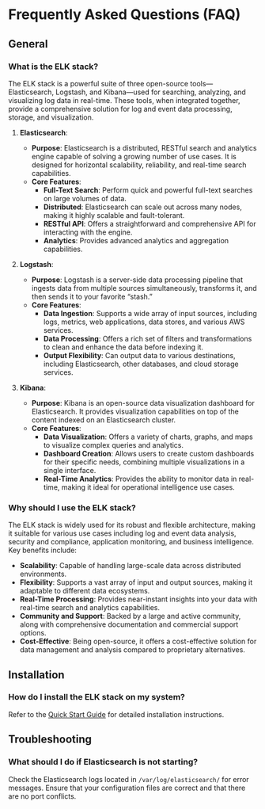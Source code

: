# Frequently Asked Questions (FAQ)

## General

### What is the ELK stack?
The ELK stack is a powerful suite of three open-source tools—Elasticsearch, Logstash, and Kibana—used for searching, analyzing, and visualizing log data in real-time. These tools, when integrated together, provide a comprehensive solution for log and event data processing, storage, and visualization.

1. **Elasticsearch**:
    - **Purpose**: Elasticsearch is a distributed, RESTful search and analytics engine capable of solving a growing number of use cases. It is designed for horizontal scalability, reliability, and real-time search capabilities.
    - **Core Features**:
        - **Full-Text Search**: Perform quick and powerful full-text searches on large volumes of data.
        - **Distributed**: Elasticsearch can scale out across many nodes, making it highly scalable and fault-tolerant.
        - **RESTful API**: Offers a straightforward and comprehensive API for interacting with the engine.
        - **Analytics**: Provides advanced analytics and aggregation capabilities.

2. **Logstash**:
    - **Purpose**: Logstash is a server-side data processing pipeline that ingests data from multiple sources simultaneously, transforms it, and then sends it to your favorite “stash.”
    - **Core Features**:
        - **Data Ingestion**: Supports a wide array of input sources, including logs, metrics, web applications, data stores, and various AWS services.
        - **Data Processing**: Offers a rich set of filters and transformations to clean and enhance the data before indexing it.
        - **Output Flexibility**: Can output data to various destinations, including Elasticsearch, other databases, and cloud storage services.

3. **Kibana**:
    - **Purpose**: Kibana is an open-source data visualization dashboard for Elasticsearch. It provides visualization capabilities on top of the content indexed on an Elasticsearch cluster.
    - **Core Features**:
        - **Data Visualization**: Offers a variety of charts, graphs, and maps to visualize complex queries and analytics.
        - **Dashboard Creation**: Allows users to create custom dashboards for their specific needs, combining multiple visualizations in a single interface.
        - **Real-Time Analytics**: Provides the ability to monitor data in real-time, making it ideal for operational intelligence use cases.

### Why should I use the ELK stack?
The ELK stack is widely used for its robust and flexible architecture, making it suitable for various use cases including log and event data analysis, security and compliance, application monitoring, and business intelligence. Key benefits include:

- **Scalability**: Capable of handling large-scale data across distributed environments.
- **Flexibility**: Supports a vast array of input and output sources, making it adaptable to different data ecosystems.
- **Real-Time Processing**: Provides near-instant insights into your data with real-time search and analytics capabilities.
- **Community and Support**: Backed by a large and active community, along with comprehensive documentation and commercial support options.
- **Cost-Effective**: Being open-source, it offers a cost-effective solution for data management and analysis compared to proprietary alternatives.

## Installation

### How do I install the ELK stack on my system?
Refer to the [Quick Start Guide](quick-start-guide.md) for detailed installation instructions.

## Troubleshooting

### What should I do if Elasticsearch is not starting?
Check the Elasticsearch logs located in `/var/log/elasticsearch/` for error messages. Ensure that your configuration files are correct and that there are no port conflicts.
